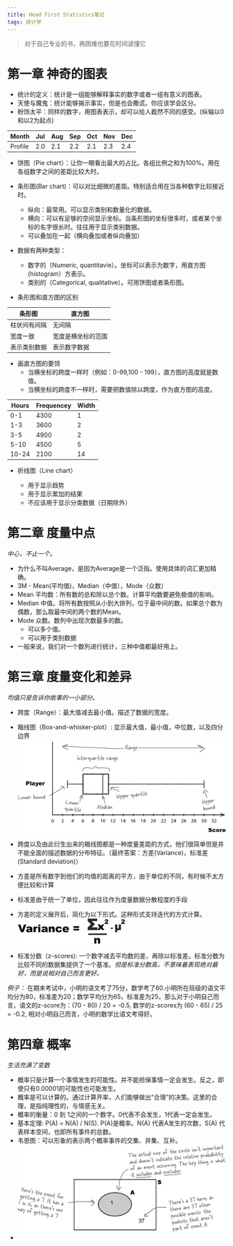 ```yaml
---
title: Head First Statistics笔记
tags: 统计学
---
```


> 对于自己专业的书，再困难也要花时间读懂它

# 第一章 神奇的图表

- 统计的定义：统计是一组能够解释事实的数字或者一组有意义的图表。
- 天使与魔鬼：统计能够揭示事实，但是也会撒谎。你应该学会区分。
- 粉饰太平：同样的数字，用图表表示，却可以给人截然不同的感受。(纵轴以0和以2为起点)

Month | Jul | Aug | Sep | Oct | Nov | Dec
----- | --- | --- | --- | --- | --- |---
Profile|2.0|2.1|2.2|2.1|2.3|2.4

- 饼图（Pie chart）：让你一眼看出最大的占比。各组比例之和为100%。用在各组数字之间的差距比较大时。
- 条形图(Bar chart)：可以对比细微的差距。特别适合用在当各种数字比较接近时。
    - 纵向：最常用。可以显示类别和数量化的数据。
    - 横向：可以有足够的空间显示坐标。当条形图的坐标很多时，或者某个坐标的名字很长时。往往用于显示类别数据。
    - 可以叠加在一起（横向叠加或者纵向叠加）
- 数据有两种类型：
    - 数字的（Numeric, quantitavie）。坐标可以表示为数字，用直方图(histogram）方表示。
    - 类别的（Categorical, qualitative）。可用饼图或者条形图。

- 条形图和直方图的区别

条形图 | 直方图
----- | ------
柱状间有间隔 | 无间隔
宽度一致    | 宽度是横坐标的范围
表示类别数据    | 表示数字数据

- 画直方图的要领
    - 当横坐标的跨度一样时（例如：0-99,100 - 199），直方图的高度就是数值。
    - 当横坐标的跨度不一样时，需要把数值除以跨度，作为直方图的高度。

Hours | Frequencey | Width
----- | ---------- | -----
0-1 | 4300 | 1
1-3 | 3600 | 2
3-5 | 4900 | 2
5-10| 4500 | 5
10-24|2100 | 14

- 折线图（Line chart）

    - 用于显示趋势
    - 用于显示累加的结果
    - 不应该用于显示分类数据（日期除外）

# 第二章 度量中点

*中心，不止一个。*

- 为什么不叫Average，是因为Average是一个泛指。使用具体的词汇更加精确。
- 3M - Mean(平均值)，Median（中值），Mode（众数）
- Mean 平均数：所有数的总和除以总个数。计算平均数要避免极值的影响。
- Median 中值。将所有数按照从小到大排列，位于最中间的数。如果总个数为偶数，那么取最中间的两个数的Mean。
- Mode 众数。数列中出现次数最多的数。
    - 可以多个值。
    - 可以用于类别数据
- 一般来说，我们对一个数列进行统计，三种中值都最好用上。

# 第三章 度量变化和差异

*均值只是告诉你故事的一小部分。*

- 跨度（Range）：最大值减去最小值。描述了数据的宽度。
- 箱线图（Box-and-whisker-plot）: 显示最大值，最小值，中位数，以及四分边界
![箱线图](/images/interquartile.png)

- 跨度以及由此衍生出来的箱线图都是一种度量差距的方式，他们很简单但是并不能全面的描述数据的分布特征。（最终答案：方差(Variance)，标准差(Standard deviation)）
- 方差是所有数字到他们的均值的距离的平方，由于单位的不同，有时候不太方便比较和计算
- 标准差由于统一了单位，因此往往作为度量数据分散程度的手段
- 方差的定义展开后，简化为以下形式。这种形式支持迭代的方式计算。
![方差的计算公式](/images/variance_formula.png)
- 标准分数（z-scores): 一个数字减去平均数的差，再除以标准差。标准分数为比较不同的数据集提供了一个基准。*但是标准分数高，不意味着表现绝对最好，而是说相对自己而言更好。*

_例子：_ 在期末考试中，小明的语文考了75分，数学考了60.小明所在班级的语文平均分为80，标准差为20；数学平均分为65，标准差为25，那么对于小明自己而言，语文的z-score为：(70 - 80) / 20 = -0.5,
数学的z-scores为 (60 - 65) / 25 = -0.2,  相对小明自己而言，小明的数学比语文考得好。

# 第四章 概率

*生活充满了变数*

- 概率只是计算一个事情发生的可能性。并不能担保事情一定会发生。反之，即使只有0.00001的可能性也可能发生。
- 概率是可以计算的。通过计算开率，人们能够做出“合理”的决策。这里的合理，是指纯理性的，与情感无关。
- 概率的衡量：0 到 1之间的一个数字。0代表不会发生，1代表一定会发生。
- 基本定理: P(A) = N(A) / N(S). P(A)是概率。N(A) 代表A发生的次数，S(A) 代表样本空间，也即所有事件的总数。
- 韦恩图：可以形象的表示两个概率事件的交集、并集、互补。
![韦恩图](/images/probability_venn_diagram.png)
- 

